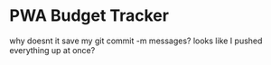 # PWA Budget Tracker

why doesnt it save my git commit -m messages? looks like I pushed everything up at once?